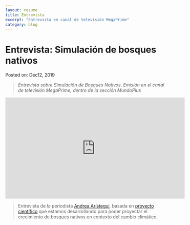 ```yaml
---
layout: resume
title: Entrevista
excerpt: "Entrevista en canal de televisión MegaPrime"
category: blog
---
```


# Entrevista: Simulación de bosques nativos
Posted on: Dec12, 2019

> *Entrevista sobre Simulación de Bosques Nativos. Emisión en el canal de televisión MegaPrime, dentro de la sección MundoPlus* 

<iframe width="560" height="315" src="https://www.youtube.com/embed/we0FTRkt3x8" frameborder="0" allow="accelerometer; autoplay; clipboard-write; encrypted-media; gyroscope; picture-in-picture" allowfullscreen></iframe>


> Entrevista de la periodista [Andrea Arístegui](https://twitter.com/AndreAaristegui), basada en [proyecto científico](http://eljatib.com/resproj/) que estamos desarrollando para poder proyectar el crecimiento de bosques nativos en contexto del cambio climático.
